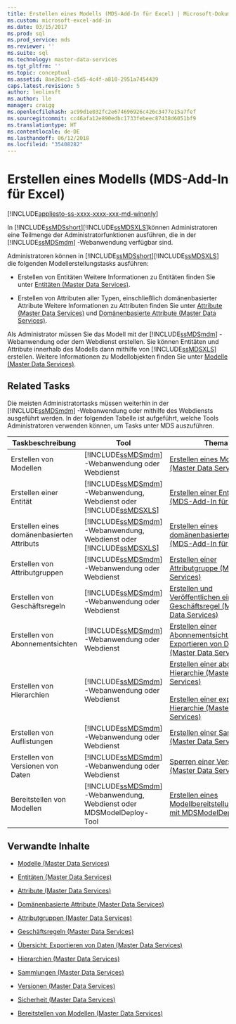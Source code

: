 ```yaml
---
title: Erstellen eines Modells (MDS-Add-In für Excel) | Microsoft-Dokumentation
ms.custom: microsoft-excel-add-in
ms.date: 03/15/2017
ms.prod: sql
ms.prod_service: mds
ms.reviewer: ''
ms.suite: sql
ms.technology: master-data-services
ms.tgt_pltfrm: ''
ms.topic: conceptual
ms.assetid: 8ae26ec3-c5d5-4c4f-a810-2951a7454439
caps.latest.revision: 5
author: leolimsft
ms.author: lle
manager: craigg
ms.openlocfilehash: ac99d1e032fc2e674696926c426c3477e15a7fef
ms.sourcegitcommit: cc46afa12e890edbc1733febeec87438d6051bf9
ms.translationtype: HT
ms.contentlocale: de-DE
ms.lasthandoff: 06/12/2018
ms.locfileid: "35408282"
---
```

# <a name="building-a-model-mds-add-in-for-excel"></a>Erstellen eines Modells (MDS-Add-In für Excel)

[!INCLUDE[appliesto-ss-xxxx-xxxx-xxx-md-winonly](../../includes/appliesto-ss-xxxx-xxxx-xxx-md-winonly.md)]

  In [!INCLUDE[ssMDSshort](../../includes/ssmdsshort-md.md)][!INCLUDE[ssMDSXLS](../../includes/ssmdsxls-md.md)]können Administratoren eine Teilmenge der Administratorfunktionen ausführen, die in der [!INCLUDE[ssMDSmdm](../../includes/ssmdsmdm-md.md)] -Webanwendung verfügbar sind.  
  
 Administratoren können in [!INCLUDE[ssMDSshort](../../includes/ssmdsshort-md.md)][!INCLUDE[ssMDSXLS](../../includes/ssmdsxls-md.md)] die folgenden Modellerstellungstasks ausführen:  
  
-   Erstellen von Entitäten Weitere Informationen zu Entitäten finden Sie unter [Entitäten &#40;Master Data Services&#41;](../../master-data-services/entities-master-data-services.md).  
  
-   Erstellen von Attributen aller Typen, einschließlich domänenbasierter Attribute Weitere Informationen zu Attributen finden Sie unter [Attribute &#40;Master Data Services&#41;](../../master-data-services/attributes-master-data-services.md) und [Domänenbasierte Attribute &#40;Master Data Services&#41;](../../master-data-services/domain-based-attributes-master-data-services.md).  
  
 Als Administrator müssen Sie das Modell mit der [!INCLUDE[ssMDSmdm](../../includes/ssmdsmdm-md.md)] -Webanwendung oder dem Webdienst erstellen. Sie können Entitäten und Attribute innerhalb des Modells dann mithilfe von [!INCLUDE[ssMDSXLS](../../includes/ssmdsxls-md.md)] erstellen. Weitere Informationen zu Modellobjekten finden Sie unter [Modelle &#40;Master Data Services&#41;](../../master-data-services/models-master-data-services.md).  
  
## <a name="related-tasks"></a>Related Tasks  
 Die meisten Administratortasks müssen weiterhin in der [!INCLUDE[ssMDSmdm](../../includes/ssmdsmdm-md.md)] -Webanwendung oder mithilfe des Webdiensts ausgeführt werden. In der folgenden Tabelle ist aufgeführt, welche Tools Administratoren verwenden können, um Tasks unter MDS auszuführen.  
  
|Taskbeschreibung|Tool|Thema|  
|----------------------|----------|-----------|  
|Erstellen von Modellen|[!INCLUDE[ssMDSmdm](../../includes/ssmdsmdm-md.md)] -Webanwendung oder Webdienst|[Erstellen eines Modells &#40;Master Data Services&#41;](../../master-data-services/create-a-model-master-data-services.md)|  
|Erstellen einer Entität|[!INCLUDE[ssMDSmdm](../../includes/ssmdsmdm-md.md)] -Webanwendung, Webdienst oder [!INCLUDE[ssMDSXLS](../../includes/ssmdsxls-md.md)]|[Erstellen einer Entität &#40;MDS-Add-In für Excel&#41;](../../master-data-services/microsoft-excel-add-in/create-an-entity-mds-add-in-for-excel.md)|  
|Erstellen eines domänenbasierten Attributs|[!INCLUDE[ssMDSmdm](../../includes/ssmdsmdm-md.md)] -Webanwendung, Webdienst oder [!INCLUDE[ssMDSXLS](../../includes/ssmdsxls-md.md)]|[Erstellen eines domänenbasierten Attributs &#40;MDS-Add-In für Excel&#41;](../../master-data-services/microsoft-excel-add-in/create-a-domain-based-attribute-mds-add-in-for-excel.md)|  
|Erstellen von Attributgruppen|[!INCLUDE[ssMDSmdm](../../includes/ssmdsmdm-md.md)] -Webanwendung oder Webdienst|[Erstellen einer Attributgruppe &#40;Master Data Services&#41;](../../master-data-services/create-an-attribute-group-master-data-services.md)|  
|Erstellen von Geschäftsregeln|[!INCLUDE[ssMDSmdm](../../includes/ssmdsmdm-md.md)] -Webanwendung oder Webdienst|[Erstellen und Veröffentlichen einer Geschäftsregel &#40;Master Data Services&#41;](../../master-data-services/create-and-publish-a-business-rule-master-data-services.md)|  
|Erstellen von Abonnementsichten|[!INCLUDE[ssMDSmdm](../../includes/ssmdsmdm-md.md)] -Webanwendung oder Webdienst|[Erstellen einer Abonnementsicht zum Exportieren von Daten &#40;Master Data Services&#41;](../../master-data-services/create-a-subscription-view-to-export-data-master-data-services.md)|  
|Erstellen von Hierarchien|[!INCLUDE[ssMDSmdm](../../includes/ssmdsmdm-md.md)] -Webanwendung oder Webdienst|[Erstellen einer abgeleiteten Hierarchie &#40;Master Data Services&#41;](../../master-data-services/create-a-derived-hierarchy-master-data-services.md)<br /><br /> [Erstellen einer expliziten Hierarchie &#40;Master Data Services&#41;](../../master-data-services/create-an-explicit-hierarchy-master-data-services.md)|  
|Erstellen von Auflistungen|[!INCLUDE[ssMDSmdm](../../includes/ssmdsmdm-md.md)] -Webanwendung oder Webdienst|[Erstellen einer Sammlung &#40;Master Data Services&#41;](../../master-data-services/create-a-collection-master-data-services.md)|  
|Erstellen von Versionen von Daten|[!INCLUDE[ssMDSmdm](../../includes/ssmdsmdm-md.md)] -Webanwendung oder Webdienst|[Sperren einer Version &#40;Master Data Services&#41;](../../master-data-services/lock-a-version-master-data-services.md)|  
|Bereitstellen von Modellen|[!INCLUDE[ssMDSmdm](../../includes/ssmdsmdm-md.md)] -Webanwendung, Webdienst oder MDSModelDeploy-Tool|[Erstellen eines Modellbereitstellungspakets mit MDSModelDeploy](../../master-data-services/create-a-model-deployment-package-by-using-mdsmodeldeploy.md)|  
  
## <a name="related-content"></a>Verwandte Inhalte  
  
-   [Modelle &#40;Master Data Services&#41;](../../master-data-services/models-master-data-services.md)  
  
-   [Entitäten &#40;Master Data Services&#41;](../../master-data-services/entities-master-data-services.md)  
  
-   [Attribute &#40;Master Data Services&#41;](../../master-data-services/attributes-master-data-services.md)  
  
-   [Domänenbasierte Attribute &#40;Master Data Services&#41;](../../master-data-services/domain-based-attributes-master-data-services.md)  
  
-   [Attributgruppen &#40;Master Data Services&#41;](../../master-data-services/attribute-groups-master-data-services.md)  
  
-   [Geschäftsregeln &#40;Master Data Services&#41;](../../master-data-services/business-rules-master-data-services.md)  
  
-   [Übersicht: Exportieren von Daten &#40;Master Data Services&#41;](../../master-data-services/overview-exporting-data-master-data-services.md)  
  
-   [Hierarchien &#40;Master Data Services&#41;](../../master-data-services/hierarchies-master-data-services.md)  
  
-   [Sammlungen &#40;Master Data Services&#41;](../../master-data-services/collections-master-data-services.md)  
  
-   [Versionen &#40;Master Data Services&#41;](../../master-data-services/versions-master-data-services.md)  
  
-   [Sicherheit &#40;Master Data Services&#41;](../../master-data-services/security-master-data-services.md)  
  
-   [Bereitstellen von Modellen &#40;Master Data Services&#41;](../../master-data-services/deploying-models-master-data-services.md)  
  
  
